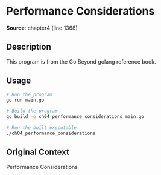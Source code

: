 # Performance Considerations

**Source**: chapter4 (line 1368)

## Description

This program is from the Go Beyond golang reference book.

## Usage

```bash
# Run the program
go run main.go

# Build the program
go build -o ch04_performance_considerations main.go

# Run the built executable
./ch04_performance_considerations
```

## Original Context

Performance Considerations
